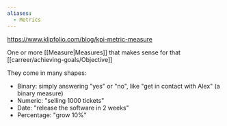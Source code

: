 ```yaml
---
aliases:
  - Metrics
---
```



https://www.klipfolio.com/blog/kpi-metric-measure

One or more [[Measure|Measures]] that makes sense for that [[carreer/achieving-goals/Objective]]

They come in many shapes:

- Binary: simply answering "yes" or "no", like "get in contact with Alex" (a binary measure)
- Numeric: "selling 1000 tickets"
- Date: "release the software in 2 weeks"
- Percentage: "grow 10%"